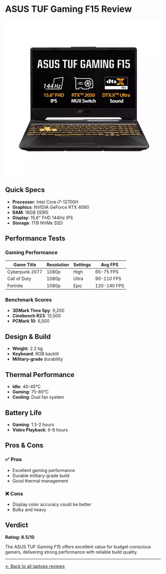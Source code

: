 # ASUS TUF Gaming F15 Review
![Asus15](./images/asus15.png)

## Quick Specs
- **Processor**: Intel Core i7-12700H
- **Graphics**: NVIDIA GeForce RTX 4060
- **RAM**: 16GB DDR5
- **Display**: 15.6" FHD 144Hz IPS
- **Storage**: 1TB NVMe SSD

## Performance Tests

### Gaming Performance
| Game Title | Resolution | Settings | Avg FPS |
|------------|------------|----------|---------|
| Cyberpunk 2077 | 1080p | High | 65-75 FPS |
| Call of Duty | 1080p | Ultra | 90-110 FPS |
| Fortnite | 1080p | Epic | 120-140 FPS |

### Benchmark Scores
- **3DMark Time Spy**: 9,200
- **Cinebench R23**: 13,500
- **PCMark 10**: 6,500

## Design & Build
- **Weight**: 2.2 kg
- **Keyboard**: RGB backlit
- **Military-grade** durability

## Thermal Performance
- **Idle**: 40-45°C
- **Gaming**: 75-85°C
- **Cooling**: Dual fan system

## Battery Life
- **Gaming**: 1.5-2 hours
- **Video Playback**: 6-8 hours

## Pros & Cons

### ✅ Pros
- Excellent gaming performance
- Durable military-grade build
- Good thermal management

### ❌ Cons
- Display color accuracy could be better
- Bulky and heavy

## Verdict
**Rating: 8.5/10**

The ASUS TUF Gaming F15 offers excellent value for budget-conscious gamers, delivering strong performance with reliable build quality.

---

[← Back to all laptops reviews]()